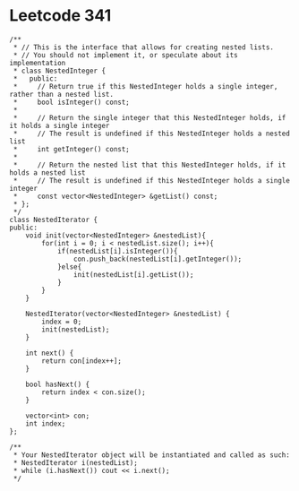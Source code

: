 # Leetcode 341
    /**
     * // This is the interface that allows for creating nested lists.
     * // You should not implement it, or speculate about its implementation
     * class NestedInteger {
     *   public:
     *     // Return true if this NestedInteger holds a single integer, rather than a nested list.
     *     bool isInteger() const;
     *
     *     // Return the single integer that this NestedInteger holds, if it holds a single integer
     *     // The result is undefined if this NestedInteger holds a nested list
     *     int getInteger() const;
     *
     *     // Return the nested list that this NestedInteger holds, if it holds a nested list
     *     // The result is undefined if this NestedInteger holds a single integer
     *     const vector<NestedInteger> &getList() const;
     * };
     */
    class NestedIterator {
    public:
        void init(vector<NestedInteger> &nestedList){
            for(int i = 0; i < nestedList.size(); i++){
                if(nestedList[i].isInteger()){
                    con.push_back(nestedList[i].getInteger());
                }else{
                    init(nestedList[i].getList());
                }
            }
        }

        NestedIterator(vector<NestedInteger> &nestedList) {
            index = 0;
            init(nestedList);
        }

        int next() {
            return con[index++];
        }

        bool hasNext() {
            return index < con.size();
        }

        vector<int> con;
        int index;
    };

    /**
     * Your NestedIterator object will be instantiated and called as such:
     * NestedIterator i(nestedList);
     * while (i.hasNext()) cout << i.next();
     */
